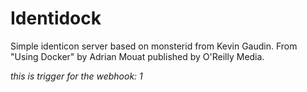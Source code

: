 # Identidock

Simple identicon server based on monsterid from Kevin Gaudin.
From "Using Docker" by Adrian Mouat published by O'Reilly Media.

*this is trigger for the webhook: 1*
